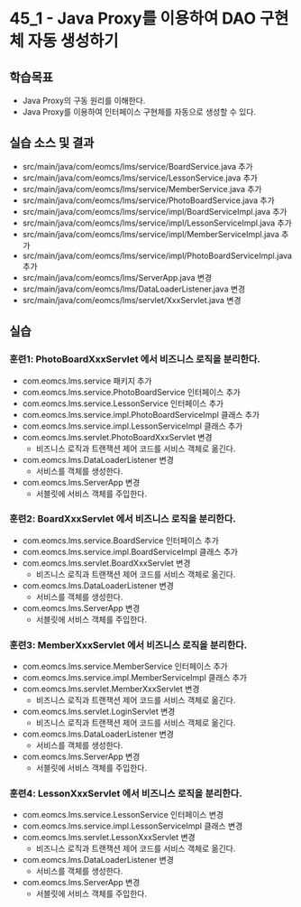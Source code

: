 # 45_1 - Java Proxy를 이용하여 DAO 구현체 자동 생성하기

## 학습목표

- Java Proxy의 구동 원리를 이해한다.
- Java Proxy를 이용하여 인터페이스 구현체를 자동으로 생성할 수 있다.

## 실습 소스 및 결과

- src/main/java/com/eomcs/lms/service/BoardService.java 추가
- src/main/java/com/eomcs/lms/service/LessonService.java 추가
- src/main/java/com/eomcs/lms/service/MemberService.java 추가
- src/main/java/com/eomcs/lms/service/PhotoBoardService.java 추가
- src/main/java/com/eomcs/lms/service/impl/BoardServiceImpl.java 추가
- src/main/java/com/eomcs/lms/service/impl/LessonServiceImpl.java 추가
- src/main/java/com/eomcs/lms/service/impl/MemberServiceImpl.java 추가
- src/main/java/com/eomcs/lms/service/impl/PhotoBoardServiceImpl.java 추가
- src/main/java/com/eomcs/lms/ServerApp.java 변경
- src/main/java/com/eomcs/lms/DataLoaderListener.java 변경
- src/main/java/com/eomcs/lms/servlet/XxxServlet.java 변경

## 실습  

### 훈련1: PhotoBoardXxxServlet 에서 비즈니스 로직을 분리한다.

- com.eomcs.lms.service 패키지 추가
- com.eomcs.lms.service.PhotoBoardService 인터페이스 추가
- com.eomcs.lms.service.LessonService 인터페이스 추가
- com.eomcs.lms.service.impl.PhotoBoardServiceImpl 클래스 추가
- com.eomcs.lms.service.impl.LessonServiceImpl 클래스 추가
- com.eomcs.lms.servlet.PhotoBoardXxxServlet 변경
  - 비즈니스 로직과 트랜잭션 제어 코드를 서비스 객체로 옮긴다.
- com.eomcs.lms.DataLoaderListener 변경
  - 서비스를 객체를 생성한다.
- com.eomcs.lms.ServerApp 변경
  - 서블릿에 서비스 객체를 주입한다.
  
### 훈련2: BoardXxxServlet 에서 비즈니스 로직을 분리한다.

- com.eomcs.lms.service.BoardService 인터페이스 추가
- com.eomcs.lms.service.impl.BoardServiceImpl 클래스 추가
- com.eomcs.lms.servlet.BoardXxxServlet 변경
  - 비즈니스 로직과 트랜잭션 제어 코드를 서비스 객체로 옮긴다.
- com.eomcs.lms.DataLoaderListener 변경
  - 서비스를 객체를 생성한다.
- com.eomcs.lms.ServerApp 변경
  - 서블릿에 서비스 객체를 주입한다.
  
### 훈련3: MemberXxxServlet 에서 비즈니스 로직을 분리한다.

- com.eomcs.lms.service.MemberService 인터페이스 추가
- com.eomcs.lms.service.impl.MemberServiceImpl 클래스 추가
- com.eomcs.lms.servlet.MemberXxxServlet 변경
  - 비즈니스 로직과 트랜잭션 제어 코드를 서비스 객체로 옮긴다.
- com.eomcs.lms.servlet.LoginServlet 변경
  - 비즈니스 로직과 트랜잭션 제어 코드를 서비스 객체로 옮긴다.
- com.eomcs.lms.DataLoaderListener 변경
  - 서비스를 객체를 생성한다.
- com.eomcs.lms.ServerApp 변경
  - 서블릿에 서비스 객체를 주입한다.
  
### 훈련4: LessonXxxServlet 에서 비즈니스 로직을 분리한다.

- com.eomcs.lms.service.LessonService 인터페이스 변경
- com.eomcs.lms.service.impl.LessonServiceImpl 클래스 변경
- com.eomcs.lms.servlet.LessonXxxServlet 변경
  - 비즈니스 로직과 트랜잭션 제어 코드를 서비스 객체로 옮긴다.
- com.eomcs.lms.DataLoaderListener 변경
  - 서비스를 객체를 생성한다.
- com.eomcs.lms.ServerApp 변경
  - 서블릿에 서비스 객체를 주입한다.